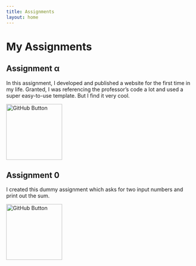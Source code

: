 ```yaml
---
title: Assignments
layout: home
---
```


# My Assignments

## Assignment α

In this assignment, I developed and published a website for the first time in my life. Granted, I was referencing the professor’s code a lot and used a super easy-to-use template. But I find it very cool.

[<img src="https://raw.githubusercontent.com/fdivitto/FabGL/master/images/github.png" alt="GitHub Button" width="150px">](https://github.com/kobajgenti/kobajgenti.github.io)

## Assignment 0

I created this dummy assignment which asks for two input numbers and print out the sum.

[<img src="https://raw.githubusercontent.com/fdivitto/FabGL/master/images/github.png" alt="GitHub Button" width="150px">](https://github.com/kobajgenti/kobajgenti-assignment-0/)